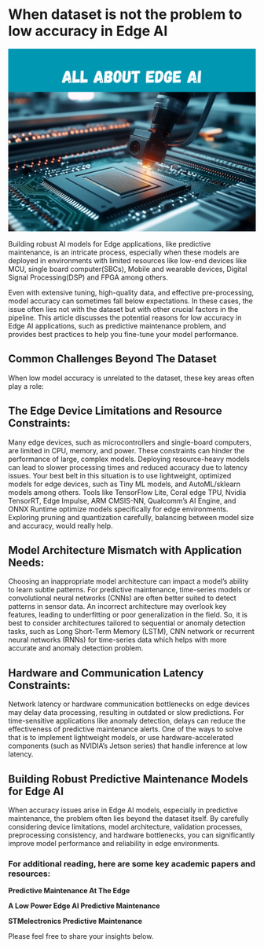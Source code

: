 # When dataset is not the problem to low accuracy in Edge AI

![image1](assets/edgesd.png)

Building robust AI models for Edge applications, like predictive maintenance, is an intricate process, especially when these models are deployed in environments with limited resources like low-end devices like MCU, single board computer(SBCs), Mobile and wearable devices, Digital Signal Processing(DSP) and FPGA among others.

Even with extensive tuning, high-quality data, and effective pre-processing, model accuracy can sometimes fall below expectations. In these cases, the issue often lies not with the dataset but with other crucial factors in the pipeline. This article discusses the potential reasons for low accuracy in Edge AI applications, such as predictive maintenance problem, and provides best practices to help you fine-tune your model performance.


## Common Challenges Beyond The Dataset

When low model accuracy is unrelated to the dataset, these key areas often play a role:

## The Edge Device Limitations and Resource Constraints: 
Many edge devices, such as microcontrollers and single-board computers, are limited in CPU, memory, and power. These constraints can hinder the performance of large, complex models. Deploying resource-heavy models can lead to slower processing times and reduced accuracy due to latency issues. Your best belt in this situation is to use lightweight, optimized models for edge devices, such as Tiny ML models, and AutoML/sklearn models among others. Tools like TensorFlow Lite, Coral edge TPU, Nvidia TensorRT, Edge Impulse, ARM CMSIS-NN, Qualcomm’s AI Engine, and ONNX Runtime optimize models specifically for edge environments. Exploring pruning and quantization carefully, balancing between model size and accuracy, would really help.

## Model Architecture Mismatch with Application Needs: 

Choosing an inappropriate model architecture can impact a model’s ability to learn subtle patterns. For predictive maintenance, time-series models or convolutional neural networks (CNNs) are often better suited to detect patterns in sensor data. An incorrect architecture may overlook key features, leading to underfitting or poor generalization in the field. So, it is best to consider architectures tailored to sequential or anomaly detection tasks, such as Long Short-Term Memory (LSTM), CNN network or recurrent neural networks (RNNs) for time-series data which helps with more accurate and anomaly detection problem.

## Hardware and Communication Latency Constraints: 

Network latency or hardware communication bottlenecks on edge devices may delay data processing, resulting in outdated or slow predictions. For time-sensitive applications like anomaly detection, delays can reduce the effectiveness of predictive maintenance alerts. One of the ways to solve that is to implement lightweight models, or use hardware-accelerated components (such as NVIDIA’s Jetson series) that handle inference at low latency.

## Building Robust Predictive Maintenance Models for Edge AI

When accuracy issues arise in Edge AI models, especially in predictive maintenance, the problem often lies beyond the dataset itself. By carefully considering device limitations, model architecture, validation processes, preprocessing consistency, and hardware bottlenecks, you can significantly improve model performance and reliability in edge environments.

### For additional reading, here are some key academic papers and resources:

**Predictive Maintenance At The Edge**

**A Low Power Edge AI Predictive Maintenance**

**STMelectronics Predictive Maintenance**

Please feel free to share your insights below.

